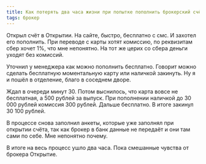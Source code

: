 ```yaml
---
title: Как потерять два часа жизни при попытке пополнить брокерский счёт
tags: брокер
---
```

Открыл счёт в Открытии. На сайте, быстро, бесплатно с смс. И захотел его пополнить. При переводе с карты хотят комиссию, по реквизитам сбер хочет 1%, что мне непонятно. На тот же церих со сбера деньги уходят без комиссий.

Уточнил у менеджера как можно пополнить бесплатно. Говорит можно сделать бесплатную моментальную карту или наличкой закинуть. Ну я и пошёл в отделение, благо в соседнем дворе.

Ждал в очереди минут 30. Потом выснилось, что карта вовсе не бесплатная, а 500 рублей за выпуск. При пополнении наличкой до 30 000 рублей комиссия 300 рублей. Дальше бесплатно. В итоге закинул 30 100 рублей.

В процессе снова заполнил анкеты, которые уже заполнял при открытии счёта, так как брокер в банк данные не передаёт и они там сами по себе. Мне непонятно почему.

В итоге на весь процесс ушло два часа. Пока смешанные чувства от брокера Открытие.
